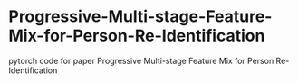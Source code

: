 # Progressive-Multi-stage-Feature-Mix-for-Person-Re-Identification
pytorch code for paper Progressive Multi-stage Feature Mix for Person Re-Identification
